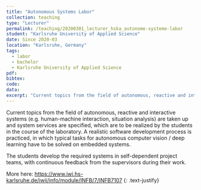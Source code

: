 ```yaml
---
title: "Autonomous Systems Labor"
collection: teaching
type: "Lecturer"
permalink: /teaching/20200301_lecturer_hska_autonome-systeme-labor
student: "Karlsruhe University of Applied Science"
date: Since 2020-03
location: "Karlsruhe, Germany"
tags: 
  - labor
  - bachelor
  - Karlsruhe University of Applied Science
pdf:
bibtex:
code: 
data: 
excerpt: "Current topics from the field of autonomous, reactive and interactive systems (e.g. human-machine interaction, situation analysis) are taken up and system services are specified ..."
---
```


Current topics from the field of autonomous, reactive and interactive systems (e.g. human-machine interaction, situation analysis) are taken up and system services are specified, which are to be realized by the students in the course of the laboratory.
A realistic software development process is practiced, in which typical tasks for autonomous computer vision / deep learning have to be solved on embedded systems.

The students develop the required systems in self-dependent project teams, with continuous feedback from the supervisors during their work.

More here: https://www.iwi.hs-karlsruhe.de/iwii/info/module/INFB/7/INFB7107
{: .text-justify}